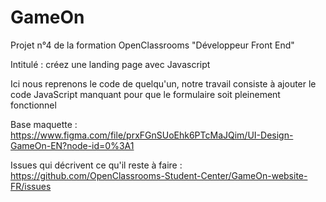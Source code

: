 # GameOn
Projet n°4 de la formation OpenClassrooms "Développeur Front End"

Intitulé : créez une landing page avec Javascript

Ici nous reprenons le code de quelqu'un, notre travail consiste à ajouter le code JavaScript manquant pour que le formulaire soit pleinement fonctionnel

Base maquette :
https://www.figma.com/file/prxFGnSUoEhk6PTcMaJQim/UI-Design-GameOn-EN?node-id=0%3A1

Issues qui décrivent ce qu'il reste à faire :
https://github.com/OpenClassrooms-Student-Center/GameOn-website-FR/issues
